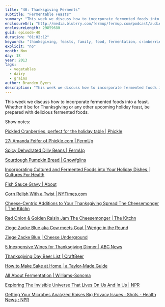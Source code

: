 ```yaml
---
title: "40: Thanksgiving Ferments"
subtitle: "Fermentable Feasts"
summary: "This week we discuss how to incorporate fermented foods into a feast. Whether it be for Thanksgiving or any other upcoming holiday feast, be prepared with delicious fermented foods."
enclosureUrl: "http://media.blubrry.com/fermup/fermup.com/podcast/audio/fermup-40.mp3"
enclosureLength: 29859680
guid: episode-40
duration: "01:02:12"
keywords: "thanksgiving, feasts, family, food, fermentation, cranberries"
explicit: "no"
month: Nov
day: 18
year: 2013
tags:
  - vegetables
  - dairy
  - grains
author: Branden Byers
description: "This week we discuss how to incorporate fermented foods into a feast. Whether it be for Thanksgiving or any other upcoming holiday feast, be prepared with delicious fermented foods."
---
```

This week we discuss how to incorporate fermented foods into a feast. Whether it be for Thanksgiving or any other upcoming holiday feast, be prepared with delicious fermented foods.

Show notes:

[Pickled Cranberries, perfect for the holiday table | Phickle](http://phickle.com/index.php/we-can-phickle-that-pickled-cranberries/)

[27: Amanda Feifer of Phickle.com | FermUp](http://fermup.com/podcast/27/)

[Spicy Dehydrated Dilly Beans | FermUp](http://fermup.com/blog/dehydrated-dilly-beans/)

[Sourdough Pumpkin Bread | Gnowfglins](http://gnowfglins.com/2013/10/31/sourdough-pumpkin-bread/)

[Incorporating Cultured and Fermented Foods into Your Holiday Dishes | Cultures For Health](http://www.culturesforhealth.com/cultured-fermented-holiday-dishes)

[Fish Sauce Gravy | About](http://homecooking.about.com/od/saucesandgravies/r/blmisc50.htm)

[Corn Relish With a Twist | NYTimes.com](http://dinersjournal.blogs.nytimes.com/2012/11/08/ferment/?_r=1)

[Cheese-Centric Additions to Your Thanksgiving Spread The Cheesemonger | The Kitchn](http://www.thekitchn.com/start-planning-cheese-centric-additions-to-your-thanksgiving-spread-the-cheesemonger-180285)

[Red Onion & Golden Raisin Jam The Cheesemonger | The Kitchn](http://www.thekitchn.com/a-homemade-gift-162530)

[Ziege Zacke Blue aka Cow meets Goat | Wedge in the Round](http://wedgeintheround.com/2013/03/05/ziege-zacke-blue-aka-cow-meets-goat/)

[Ziege Zacke Blue | Cheese Underground](http://cheeseunderground.blogspot.com/2012/07/ziege-zacke-blue.html)

[5 Inexpensive Wines for Thanksgiving Dinner | ABC News](http://abcnews.go.com/blogs/lifestyle/2011/11/5-inexpensive-wines-for-thanksgiving-dinner/)

[Thanksgiving Day Beer List | CraftBeer](http://www.craftbeer.com/beer-and-food/randy-moshers-thanksgiving-day-beer-list)

[How to Make Sake at Home | a Taylor-Made Guide](http://www.taylor-madeak.org/index.php/2008/02/29/how-to-make-sake-at-home-a-taylor-made-g?page=3)

[All About Fermentation | Williams-Sonoma](http://www.williams-sonoma.com/shop/agrarian-garden/agrarian-garden-fermentation/)

[Exploring The Invisible Universe That Lives On Us And In Us | NPR](http://www.npr.org/blogs/health/2013/11/01/242361826/exploring-the-invisible-universe-that-lives-on-us-and-in-us)

[Getting Your Microbes Analyzed Raises Big Privacy Issues : Shots - Health News : NPR](http://www.npr.org/blogs/health/2013/11/04/240278593/getting-your-microbes-analyzed-raises-big-privacy-issues)